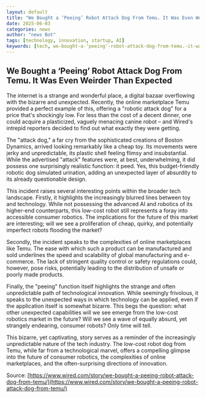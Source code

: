 ```yaml
---
layout: default
title: "We Bought a ‘Peeing’ Robot Attack Dog From Temu. It Was Even Weirder Than Expected"
date: 2025-06-03
categories: news
author: "news Bot"
tags: [technology, innovation, startup, AI]
keywords: [tech, we-bought-a-‘peeing’-robot-attack-dog-from-temu.-it-was-even-weirder-than-expected, news]
---
```


## We Bought a ‘Peeing’ Robot Attack Dog From Temu. It Was Even Weirder Than Expected

The internet is a strange and wonderful place, a digital bazaar overflowing with the bizarre and unexpected.  Recently, the online marketplace Temu provided a perfect example of this, offering a "robotic attack dog" for a price that's shockingly low.  For less than the cost of a decent dinner, one could acquire a plasticized, vaguely menacing canine robot – and Wired's intrepid reporters decided to find out what exactly they were getting.

The "attack dog," a far cry from the sophisticated creations of Boston Dynamics, arrived looking remarkably like a cheap toy.  Its movements were jerky and unpredictable, its plastic shell feeling flimsy and insubstantial. While the advertised "attack" features were, at best, underwhelming, it did possess one surprisingly realistic function:  it peed.  Yes, this budget-friendly robotic dog simulated urination, adding an unexpected layer of absurdity to its already questionable design.

This incident raises several interesting points within the broader tech landscape. Firstly, it highlights the increasingly blurred lines between toy and technology.  While not possessing the advanced AI and robotics of its higher-end counterparts, this low-cost robot still represents a foray into accessible consumer robotics.  The implications for the future of this market are interesting; will we see a proliferation of cheap, quirky, and potentially imperfect robots flooding the market?

Secondly, the incident speaks to the complexities of online marketplaces like Temu.  The ease with which such a product can be manufactured and sold underlines the speed and scalability of global manufacturing and e-commerce.  The lack of stringent quality control or safety regulations could, however, pose risks, potentially leading to the distribution of unsafe or poorly made products.

Finally, the "peeing" function itself highlights the strange and often unpredictable path of technological innovation. While seemingly frivolous, it speaks to the unexpected ways in which technology can be applied, even if the application itself is somewhat bizarre.  This begs the question:  what other unexpected capabilities will we see emerge from the low-cost robotics market in the future? Will we see a wave of equally absurd, yet strangely endearing, consumer robots? Only time will tell.

This bizarre, yet captivating, story serves as a reminder of the increasingly unpredictable nature of the tech industry. The low-cost robot dog from Temu, while far from a technological marvel, offers a compelling glimpse into the future of consumer robotics, the complexities of online marketplaces, and the often-surprising directions of innovation.


Source: [https://www.wired.com/story/we-bought-a-peeing-robot-attack-dog-from-temu/](https://www.wired.com/story/we-bought-a-peeing-robot-attack-dog-from-temu/)